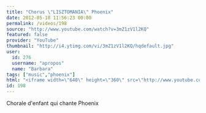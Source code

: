 ```yaml
---
title: "Chorus \"LISZTOMANIA\" Phoenix"
date: 2012-05-18 11:56:23 00:00
permalink: /videos/198
source: "http://www.youtube.com/watch?v=3mZ1zV1l2KQ"
featured: false
provider: "YouTube"
thumbnail: "http://i4.ytimg.com/vi/3mZ1zV1l2KQ/hqdefault.jpg"
user:
  id: 276
  username: "apropos"
  name: "Barbara"
tags: ["music","phoenix"]
html: "<iframe width=\"640\" height=\"360\" src=\"http://www.youtube.com/embed/3mZ1zV1l2KQ?wmode=transparent&fs=1&feature=oembed\" frameborder=\"0\" allowfullscreen></iframe>"
id: 198
---
```


Chorale d'enfant qui chante Phoenix